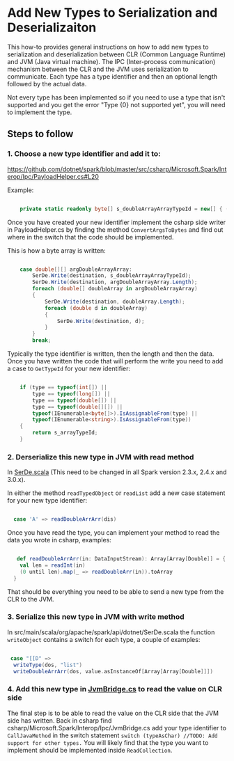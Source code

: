 # Add New Types to Serialization and Deserializaiton

This how-to provides general instructions on how to add new types to serialization and deserialization between CLR (Common Language Runtime) and JVM (Java virtual machine). The IPC (Inter-process communication) mechanism between the CLR and the JVM uses serialization to communicate. Each type has a type identifier and then an optional length followed by the actual data.

Not every type has been implemented so if you need to use a type that isn't supported and you get the error "Type {0} not supported yet", you will need to implement the type.

## Steps to follow

### 1. Choose a new type identifier and add it to:

https://github.com/dotnet/spark/blob/master/src/csharp/Microsoft.Spark/Interop/Ipc/PayloadHelper.cs#L20

Example:

```csharp

    private static readonly byte[] s_doubleArrayArrayTypeId = new[] { ( byte)'A' };z

```

Once you have created your new identifier implement the csharp side writer in PayloadHelper.cs by 
finding the method `ConvertArgsToBytes` and find out where in the switch that the code should be 
implemented.

This is how a byte array is written:

```csharp

    case double[][] argDoubleArrayArray:
        SerDe.Write(destination, s_doubleArrayArrayTypeId);
        SerDe.Write(destination, argDoubleArrayArray.Length);
        foreach (double[] doubleArray in argDoubleArrayArray)
        {
            SerDe.Write(destination, doubleArray.Length);
            foreach (double d in doubleArray)
            {
                SerDe.Write(destination, d);
            }
        }
        break;

```

Typically the type identifier is written, then the length and then the data. Once you have written 
the code that will perform the write you need to add a case to `GetTypeId` for your new identifier:

```csharp

    if (type == typeof(int[]) ||
        type == typeof(long[]) ||
        type == typeof(double[]) ||
        type == typeof(double[][]) ||
        typeof(IEnumerable<byte[]>).IsAssignableFrom(type) ||
        typeof(IEnumerable<string>).IsAssignableFrom(type))
    {
        return s_arrayTypeId;
    }
```

### 2. Derserialize this new type in JVM with read method

In [SerDe.scala](https://github.com/dotnet/spark/blob/master/src/scala/microsoft-spark-2.3.x/src/main/scala/org/apache/spark/api/dotnet/SerDe.scala) (This need to be changed in all Spark version 2.3.x, 2.4.x and 3.0.x). 

In either the method `readTypedObject` or `readList` add a new case statement for your new type 
identifier:

```scala

  case 'A' => readDoubleArrArr(dis)

```

Once you have read the type, you can implement your method to read the data you wrote in csharp, examples:

```scala

   def readDoubleArrArr(in: DataInputStream): Array[Array[Double]] = {
    val len = readInt(in)
    (0 until len).map(_ => readDoubleArr(in)).toArray
  }

```

That should be everything you need to be able to send a new type from the CLR to the JVM.

### 3. Serialize this new type in JVM with write method

In src/main/scala/org/apache/spark/api/dotnet/SerDe.scala the function `writeObject` contains a switch for each type, a couple of examples:

```scala

 case "[[D" =>
  writeType(dos, "list")
  writeDoubleArrArr(dos, value.asInstanceOf[Array[Array[Double]]])

```

### 4. Add this new type in [JvmBridge.cs](https://github.com/dotnet/spark/blob/master/src/csharp/Microsoft.Spark/Interop/Ipc/JvmBridge.cs#L151) to read the value on CLR side

The final step is to be able to read the value on the CLR side that the JVM side has written. Back in csharp find csharp/Microsoft.Spark/Interop/Ipc/JvmBridge.cs add your type identifier to `CallJavaMethod` in the switch statement `switch (typeAsChar) //TODO: Add support for other types.` You will likely find that the type you want to implement should be implemented inside `ReadCollection`.